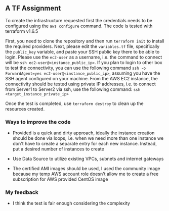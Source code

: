 ## A TF Assignment

To create the infrastructure requested first the credentials needs to be configured using the `aws configure` command. 
The code is tested with terraform v1.6.5

First, you need to clone the repository and then run `terraform init` to install the required providers.
Next, please edit the `variables.tf` file, specifically the `public_key` variable, and paste your SSH public key
there to be able to login. Please use the `ec2-user` as a username, i.e. the command to connect will be
`ssh ec2-user@<instance_public_ip>`.
If you plan to login to other box to test the connectivity, you can use the following command 
`ssh -o ForwardAgent=yes ec2-user@<instance_public_ip>`, assuming you have the SSH agent configured on your machine.
From the AWS EC2 instance, the connectivity should be tested using private IP addresses, i.e. to connect from Server1
to Server2 via ssh, use the following command: `ssh <target_instance_private_ip>`

Once the test is completed, use `terraform destroy` to clean up the resources created.

### Ways to improve the code
- Provided is a quick and dirty approach, ideally the instance creation should be done via loops, i.e. when we need 
more than one instance we don't have to create a separate entry for each new instance. Instead, put a 
desired number of instances to create

- Use Data Source to utilize existing VPCs, subnets and internet gateways
- The certified AMI images should be used, I used the community image because my temp AWS account role
doesn't allow me to create a free subscription for AWS provided CentOS image 

### My feedback
- I think the test is fair enough considering the complexity